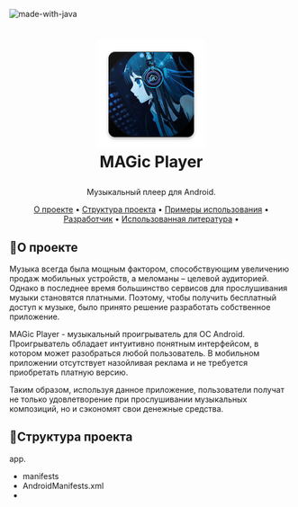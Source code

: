 ![made-with-java](https://img.shields.io/badge/Made%20with-Java-brightgreen)
<br />
<h1>
<p align="center">
 <img src="https://github.com/MAGistR-bit/MAGic-Player/blob/master/app/src/main/res/mipmap-xxxhdpi/ic_launcher.png" width="192" height="192">
  <br>MAGic Player
</h1>
 <p align="center">
 Музыкальный плеер для Android.
 <br />
 </p>
</p>
<p align="center">
 <a href="#о-проекте">О проекте</a> •
 <a href="#структура-проекта">Структура проекта</a> •
 <a href="#examples">Примеры использования</a> •
 <a href="#developer">Разработчик</a> •
 <a href="#references">Использованная литература</a> •
</p> 

<p align="center">
<!-- Добавить GIF-анимацию -->
</p> 

## 📝О проекте
Музыка всегда была мощным фактором, способствующим увеличению продаж мобильных устройств, а меломаны – целевой аудиторией. 
Однако в последнее время большинство сервисов для прослушивания музыки становятся платными. Поэтому, чтобы получить бесплатный доступ к музыке, было принято решение разработать собственное приложение. <br/>

MAGic Player - музыкальный проигрыватель для ОС Android. Проигрыватель обладает интуитивно понятным интерфейсом, в котором может разобраться любой пользователь. В мобильном приложении отсутствует назойливая реклама и не требуется приобретать платную версию. <br/> 

Таким образом, используя данное приложение, пользователи получат не только удовлетворение при прослушивании музыкальных композиций, но и сэкономят свои денежные средства.

## 🌵Структура проекта
app.
- manifests
-   AndroidManifests.xml
-   


